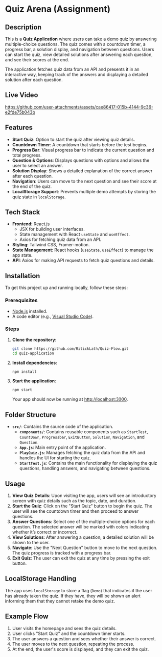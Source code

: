 # Quiz Arena (Assignment)

## Description

This is a **Quiz Application** where users can take a demo quiz by answering multiple-choice questions. The quiz comes with a countdown timer, a progress bar, a solution display, and navigation between questions. Users can start the quiz, view detailed solutions after answering each question, and see their scores at the end.

The application fetches quiz data from an API and presents it in an interactive way, keeping track of the answers and displaying a detailed solution after each question.

## Live Video
https://github.com/user-attachments/assets/cae86417-015b-4144-9c36-e2fde75b043b

## Features

- **Start Quiz**: Option to start the quiz after viewing quiz details.
- **Countdown Timer**: A countdown that starts before the test begins.
- **Progress Bar**: Visual progress bar to indicate the current question and total progress.
- **Question & Options**: Displays questions with options and allows the user to select an answer.
- **Solution Display**: Shows a detailed explanation of the correct answer after each question.
- **Navigation**: Users can move to the next question and see their score at the end of the quiz.
- **LocalStorage Support**: Prevents multiple demo attempts by storing the quiz state in `localStorage`.

## Tech Stack

- **Frontend**: React.js
  - JSX for building user interfaces.
  - State management with React `useState` and `useEffect`.
  - Axios for fetching quiz data from an API.
- **Styling**: Tailwind CSS, Framer-motion.
- **State Management**: React hooks (`useState`, `useEffect`) to manage the app state.
- **API**: Axios for making API requests to fetch quiz questions and details.

## Installation

To get this project up and running locally, follow these steps:

### Prerequisites

- [Node.js](https://nodejs.org/) installed.
- A code editor (e.g., [Visual Studio Code](https://code.visualstudio.com/)).

### Steps

1. **Clone the repository**:

   ```bash
   git clone https://github.com/RitickLath/Quiz-Flow.git
   cd quiz-application
   ```

2. **Install dependencies**:

   ```bash
   npm install
   ```

3. **Start the application**:

   ```bash
   npm start
   ```

   Your app should now be running at [http://localhost:3000](http://localhost:3000).

## Folder Structure

- **`src/`**: Contains the source code of the application.
  - **`components/`**: Contains reusable components such as `StartTest`, `CountDown`, `Progressbar`, `ExitButton`, `Solution`, `Navigation`, and `Question`.
  - **`App.js`**: Main entry point of the application.
  - **`PlayQuiz.js`**: Manages fetching the quiz data from the API and handles the UI for starting the quiz.
  - **`StartTest.js`**: Contains the main functionality for displaying the quiz questions, handling answers, and navigating between questions.

## Usage

1. **View Quiz Details**: Upon visiting the app, users will see an introductory screen with quiz details such as the topic, date, and duration.
2. **Start the Quiz**: Click on the "Start Quiz" button to begin the quiz. The user will see the countdown timer and then proceed to answer questions.
3. **Answer Questions**: Select one of the multiple-choice options for each question. The selected answer will be marked with colors indicating whether it’s correct or incorrect.
4. **View Solutions**: After answering a question, a detailed solution will be shown to the user.
5. **Navigate**: Use the "Next Question" button to move to the next question. The quiz progress is tracked with a progress bar.
6. **Exit Quiz**: The user can exit the quiz at any time by pressing the exit button.

## LocalStorage Handling

The app uses `localStorage` to store a flag (`Demo`) that indicates if the user has already taken the quiz. If they have, they will be shown an alert informing them that they cannot retake the demo quiz.

## Example Flow

1. User visits the homepage and sees the quiz details.
2. User clicks "Start Quiz" and the countdown timer starts.
3. The user answers a question and sees whether their answer is correct.
4. The user moves to the next question, repeating the process.
5. At the end, the user's score is displayed, and they can exit the quiz.
